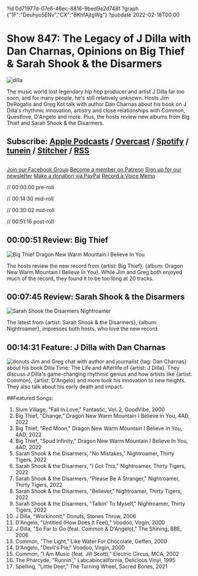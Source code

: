 ?id 0d71977d-07e6-46ec-8816-9bed9a2d748f
?graph {"1F":"Deuhyo5ENv","CX":"BKhfAjtgWg"}
?pubdate 2022-02-18T00:00
# Show 847: The Legacy of J Dilla with Dan Charnas, Opinions on Big Thief & Sarah Shook & the Disarmers
![dilla](https://static.soundopinions.org/images/2022/dilla-time-683x1024.jpeg)

The music world lost legendary hip hop producer and artist J Dilla far too soon, and for many people, he's still relatively unknown. Hosts Jim DeRogatis and Greg Kot talk with author Dan Charnas about his book on J Dilla's rhythmic innovation, artistry and close relationships with Common, Questlove, D'Angelo and more. Plus, the hosts review new albums from Big Thief and Sarah Shook & the Disarmers. 

## Subscribe: [Apple Podcasts](https://itunes.apple.com/us/podcast/sound-opinions/id94793843) / [Overcast](https://overcast.fm/itunes94793843/sound-opinions) / [Spotify](https://open.spotify.com/show/1kNR8YL7TBrQuRxDdS4wtU) / [tunein](https://tunein.com/podcasts/Music-Podcasts/Sound-Opinions-p60273/) / [Stitcher](http://www.stitcher.com/podcast/sound-opinions) / [RSS](https://feeds.simplecast.com/Nn6fjnB0)


##
[Join our Facebook Group](https://bit.ly/3sivr9T)
[Become a member on Patreon](https://bit.ly/3slWZvc)
[Sign up for our newsletter](https://bit.ly/3eEvRnG)
[Make a donation via PayPal](https://bit.ly/3dmt9lU)
[Record a Voice Memo](https://bit.ly/2RyD5Ah)




// 00:00:00 pre-roll

// 00:14:30 mid-roll

// 00:30:02 mid-roll

// 00:51:16 post-roll


## 00:00:51 Review: Big Thief

![Big Thief Dragon New Warm Mountain I Believe In You](https://static.soundopinions.org/assets/847/1F1.jpg)

The hosts review the new record from {artist: Big Thief}, {album: Dragon New Warm Mountain I Believe In You}. While Jim and Greg both enjoyed much of the record, they found it to be too long at 20 tracks.


## 00:07:45 Review: Sarah Shook & the Disarmers 

![Sarah Shook  the Disarmers Nightroamer](https://static.soundopinions.org/assets/847/CX1.jpg)

The latest from {artist: Sarah Shook & the Disarmers}, {album: Nightroamer}, impresses both hosts, who love the new record. 

## 00:14:31 Feature: J Dilla with Dan Charnas
![donuts](https://static.soundopinions.org/images/2022/r-9196383-1476477988-7310.jpeg)
Jim and Greg chat with author and journalist {tag: Dan Charnas} about his book Dilla Time: The Life and Afterlife of {artist: J Dilla}. They discuss J Dilla's game-changing rhythmic genius and how artists like {artist: Common}, {artist: D'Angelo} and more took his innovation to new heights. They also talk about his early death and impact.


##Featured Songs:

1. Slum Village, "Fall In Love," Fantastic, Vol. 2, GoodVibe, 2000
1. Big Thief, "Change," Dragon New Warm Mountain I Believe In You, 4AD, 2022
1. Big Thief, "Red Moon," Dragon New Warm Mountain I Believe In You, 4AD, 2022
1. Big Thief, "Spud Infinity," Dragon New Warm Mountain I Believe In You, 4AD, 2022
1. Sarah Shook & the Disarmers, "No Mistakes," Nightroamer, Thirty Tigers, 2022
1. Sarah Shook & the Disarmers, "I Got This," Nightroamer, Thirty Tigers, 2022
1. Sarah Shook & the Disarmers, "Please Be A Stranger," Nightroamer, Thirty Tigers, 2022
1. Sarah Shook & the Disarmers, "Believer," Nightroamer, Thirty Tigers, 2022
1. Sarah Shook & the Disarmers, "Talkin' To Myself," Nightroamer, Thirty Tigers, 2022
1. J Dilla, "Workinonit," Donuts, Stones Throw, 2006
1. D'Angelo, "Untitled (How Does It Feel)," Voodoo, Virgin, 2000
1. J Dilla, "So Far to Go (feat. Common & D'Angelo)," The Shining, BBE, 2006
1. Common, "The Light," Like Water For Chocolate, Geffen, 2000
1. D'Angelo, "Devil's Pie," Voodoo, Virgin, 2000
1. Common, "I Am Music (feat. Jill Scott)," Electric Circus, MCA, 2002
1. The Pharcyde, "Runnin'," Labcabincalifornia, Delicious Vinyl, 1995
1. Spelling, "Little Deer," The Turning Wheel, Sacred Bones, 2021
